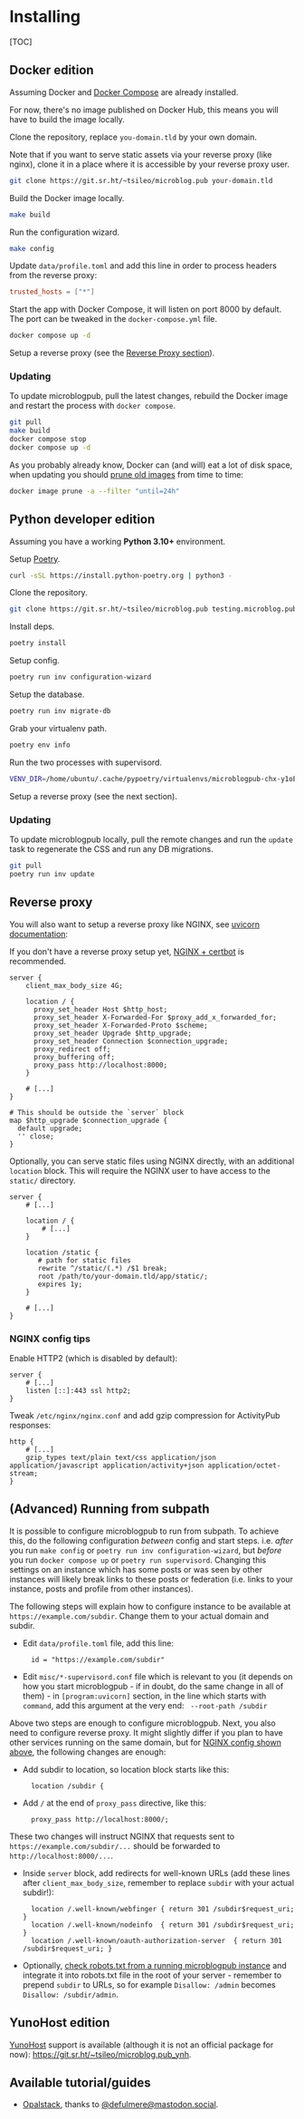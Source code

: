 # Installing

[TOC]

## Docker edition

Assuming Docker and [Docker Compose](https://docs.docker.com/compose/install/) are already installed.

For now, there's no image published on Docker Hub, this means you will have to build the image locally.

Clone the repository, replace `you-domain.tld` by your own domain.

Note that if you want to serve static assets via your reverse proxy (like nginx), clone it in a place
where it is accessible by your reverse proxy user.

```bash
git clone https://git.sr.ht/~tsileo/microblog.pub your-domain.tld
```

Build the Docker image locally.

```bash
make build
```

Run the configuration wizard.

```bash
make config
```

Update `data/profile.toml` and add this line in order to process headers from the reverse proxy:

```toml
trusted_hosts = ["*"]
```

Start the app with Docker Compose, it will listen on port 8000 by default.
The port can be tweaked in the `docker-compose.yml` file.

```bash
docker compose up -d
```

Setup a reverse proxy (see the [Reverse Proxy section](/installing.html#reverse-proxy)).

### Updating 

To update microblogpub, pull the latest changes, rebuild the Docker image and restart the process with `docker compose`.

```bash
git pull
make build
docker compose stop
docker compose up -d
```

As you probably already know, Docker can (and will) eat a lot of disk space, when updating you should [prune old images](https://docs.docker.com/config/pruning/#prune-images) from time to time:

```bash
docker image prune -a --filter "until=24h"
```

## Python developer edition

Assuming you have a working **Python 3.10+** environment. 

Setup [Poetry](https://python-poetry.org/docs/master/#installing-with-the-official-installer).

```bash
curl -sSL https://install.python-poetry.org | python3 -
```

Clone the repository.

```bash
git clone https://git.sr.ht/~tsileo/microblog.pub testing.microblog.pub
```

Install deps.

```bash
poetry install
```

Setup config.

```bash
poetry run inv configuration-wizard
```

Setup the database.

```bash
poetry run inv migrate-db
```

Grab your virtualenv path.

```bash
poetry env info
```

Run the two processes with supervisord.

```bash
VENV_DIR=/home/ubuntu/.cache/pypoetry/virtualenvs/microblogpub-chx-y1oE-py3.10 poetry run supervisord -c misc/supervisord.conf -n
```

Setup a reverse proxy (see the next section).

### Updating 

To update microblogpub locally, pull the remote changes and run the `update` task to regenerate the CSS and run any DB migrations.

```bash
git pull
poetry run inv update
```

## Reverse proxy

You will also want to setup a reverse proxy like NGINX, see [uvicorn documentation](https://www.uvicorn.org/deployment/#running-behind-nginx):

If you don't have a reverse proxy setup yet, [NGINX + certbot](https://www.nginx.com/blog/using-free-ssltls-certificates-from-lets-encrypt-with-nginx/) is recommended.

```nginx
server {
    client_max_body_size 4G;

    location / {
      proxy_set_header Host $http_host;
      proxy_set_header X-Forwarded-For $proxy_add_x_forwarded_for;
      proxy_set_header X-Forwarded-Proto $scheme;
      proxy_set_header Upgrade $http_upgrade;
      proxy_set_header Connection $connection_upgrade;
      proxy_redirect off;
      proxy_buffering off;
      proxy_pass http://localhost:8000;
    }

    # [...]
}

# This should be outside the `server` block
map $http_upgrade $connection_upgrade {
  default upgrade;
  '' close;
}
```

Optionally, you can serve static files using NGINX directly, with an additional `location` block.
This will require the NGINX user to have access to the `static/` directory.

```nginx
server {
    # [...]

    location / {
        # [...]
    }

    location /static {
       # path for static files
       rewrite ^/static/(.*) /$1 break;
       root /path/to/your-domain.tld/app/static/;
       expires 1y;
    }

    # [...]
}
```

### NGINX config tips

Enable HTTP2 (which is disabled by default):

```nginx
server {
    # [...]
    listen [::]:443 ssl http2;
}
```

Tweak `/etc/nginx/nginx.conf` and add gzip compression for ActivityPub responses:

```nginx
http {
    # [...]
    gzip_types text/plain text/css application/json application/javascript application/activity+json application/octet-stream;
}
```

## (Advanced) Running from subpath

It is possible to configure microblogpub to run from subpath.
To achieve this, do the following configuration _between_ config and start steps.
i.e. _after_ you run `make config` or `poetry run inv configuration-wizard`,
but _before_ you run `docker compose up` or `poetry run supervisord`.
Changing this settings on an instance which has some posts or was seen by other instances will likely break links to these posts or federation (i.e. links to your instance, posts and profile from other instances).

The following steps will explain how to configure instance to be available at `https://example.com/subdir`.
Change them to your actual domain and subdir.

* Edit `data/profile.toml` file, add this line:

		id = "https://example.com/subdir"

* Edit `misc/*-supervisord.conf` file which is relevant to you (it depends on how you start microblogpub - if in doubt, do the same change in all of them) - in `[program:uvicorn]` section, in the line which starts with `command`, add this argument at the very end: ` --root-path /subdir`

Above two steps are enough to configure microblogpub.
Next, you also need to configure reverse proxy.
It might slightly differ if you plan to have other services running on the same domain, but for [NGINX config shown above](#reverse-proxy), the following changes are enough:

* Add subdir to location, so location block starts like this:

		location /subdir {

* Add `/` at the end of `proxy_pass` directive, like this:

		proxy_pass http://localhost:8000/;

These two changes will instruct NGINX that requests sent to `https://example.com/subdir/...` should be forwarded to `http://localhost:8000/...`.

* Inside `server` block, add redirects for well-known URLs (add these lines after `client_max_body_size`, remember to replace `subdir` with your actual subdir!):

		location /.well-known/webfinger { return 301 /subdir$request_uri; }
		location /.well-known/nodeinfo  { return 301 /subdir$request_uri; }
		location /.well-known/oauth-authorization-server  { return 301 /subdir$request_uri; }

* Optionally, [check robots.txt from a running microblogpub instance](https://microblog.pub/robots.txt) and integrate it into robots.txt file in the root of your server - remember to prepend `subdir` to URLs, so for example `Disallow: /admin` becomes `Disallow: /subdir/admin`.

## YunoHost edition

[YunoHost](https://yunohost.org/) support is available (although it is not an official package for now): <https://git.sr.ht/~tsileo/microblog.pub_ynh>.

## Available tutorial/guides

 - [Opalstack](https://community.opalstack.com/d/1055-howto-install-and-run-microblogpub-on-opalstack), thanks to [@defulmere@mastodon.social](https://mastodon.online/@defulmere).
